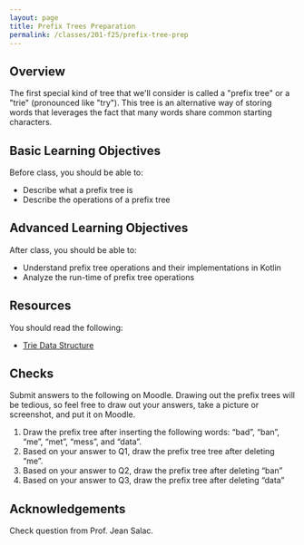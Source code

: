 ```yaml
---
layout: page
title: Prefix Trees Preparation
permalink: /classes/201-f25/prefix-tree-prep
---
```


## Overview
The first special kind of tree that we'll consider is called a "prefix tree" or a "trie" (pronounced like "try"). This tree is an alternative way of storing words that leverages the fact that many words share common starting characters.

## Basic Learning Objectives
Before class, you should be able to:
* Describe what a prefix tree is
* Describe the operations of a prefix tree


## Advanced Learning Objectives
After class, you should be able to:
* Understand prefix tree operations and their implementations in Kotlin
* Analyze the run-time of prefix tree operations


## Resources
You should read the following:
* [Trie Data Structure](https://www.geeksforgeeks.org/dsa/introduction-to-trie-data-structure-and-algorithm-tutorials/)

## Checks
Submit answers to the following on Moodle.  Drawing out the prefix trees will be tedious, so feel free to draw out your answers, take a picture or screenshot, and put it on Moodle.

1. Draw the prefix tree after inserting the following words: “bad”, “ban”, “me”, “met”, “mess”, and “data”.
2. Based on your answer to Q1, draw the prefix tree tree after deleting “me”.
3. Based on your answer to Q2, draw the prefix tree after deleting “ban”
4. Based on your answer to Q3, draw the prefix tree after deleting “data”




## Acknowledgements
Check question from Prof. Jean Salac.